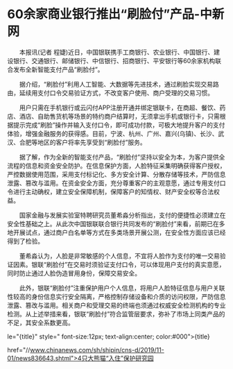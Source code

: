 # 60余家商业银行推出“刷脸付”产品-中新网

　　本报讯(记者 程婕)近日，中国银联携手工商银行、农业银行、中国银行、建设银行、交通银行、邮储银行、中信银行、招商银行、平安银行等60余家机构联合发布全新智能支付产品“刷脸付”。

　　据介绍，“刷脸付”利用人工智能、大数据等先进技术，通过刷脸实现交易路由，延续用支付口令交易验证方式，不改变客户使用、商户受理的交易习惯。

　　用户只需在手机银行或云闪付APP注册开通并绑定银联卡，在商超、餐饮、药店、酒店、自助售货机等场景的特约商户结算时，无须拿出手机或银行卡，只需根据提示完成“刷脸”操作并输入支付口令，即可成功付款，可极大地提升客户的支付体验，增强金融服务的获得感。目前，宁波、杭州、广州、嘉兴(乌镇)、长沙、武汉、合肥等地区的客户将率先享受到“刷脸付”服务。

　　据了解，作为全新的智能支付产品，“刷脸付”坚持以安全为本，为客户提供全流程的信息和资金安全防护。在信息保护方面，人脸特征采集明确获得客户授权，严控数据使用范围，采用支付标记化、多方安全计算、分散存储等技术，严防信息泄露、篡改与滥用。在资金安全方面，充分尊重客户的主观意愿，通过专用支付口令进行主动确权，建立安全保障机制，保障客户的知情权、财产安全权等合法权益。

　　国家金融与发展实验室特聘研究员董希淼分析指出，支付的便捷性必须建立在安全性基础之上。从此次中国银联联合银行共同发布的“刷脸付”来看，前期已在多地开展试点，通过商户白名单等方式在多类场景开展公测，在安全性方面应该已经得到了检验。

　　董希淼认为，人脸是非常敏感的个人信息，不宜将人脸作为支付的唯一交易验证因素。银联“刷脸付”在交易时须验证支付口令，可以体现用户支付的真实意愿，同时防止通过人脸伪造冒用身份，保障交易安全。

　　此外，银联“刷脸付”注重保护用户个人信息，将用户人脸特征信息与用户关联性较高的身份信息实行安全隔离，严格控制存储设备和介质的访问权限，严防信息泄露、篡改与滥用。相关商户和受理交易的终端也须通过权威安全检测机构的专业检测。从上述举措来看，银联“刷脸付”符合监管层要求，弥补了市场上同类产品的不足，其安全系数更高。

le="{title}" style=" font-size:12px; text-align:center; color:#000">{title}

href="//www.chinanews.com/sh/shipin/cns-d/2019/11-01/news836643.shtml">4只大熊猫“入住”保护研究园
